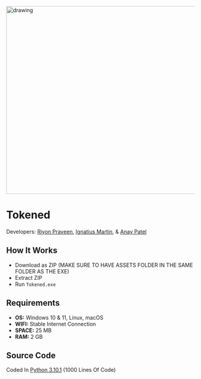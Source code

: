 <img src="https://github.com/skyy-rad/Tokened/blob/main/assets/tokened-main.png" alt="drawing" width="1000" height="500"/>

# Tokened
Developers: [Riyon Praveen](https://github.com/skyy-rad), [Ignatius Martin](https://github.com/iggym21), & [Anay Patel](https://github.com/Perefo)

## How It Works
* Download as ZIP (MAKE SURE TO HAVE ASSETS FOLDER IN THE SAME FOLDER AS THE EXE)
* Extract ZIP
* Run `Tokened.exe`

## Requirements
* **OS:** Windows 10 & 11, Linux, macOS
* **WIFI:** Stable Internet Connection
* **SPACE:** 25 MB
* **RAM:** 2 GB

## Source Code
Coded In [Python 3.10.1](https://github.com/skyy-rad/Tokened/tree/main/sources) (1000 Lines Of Code)
